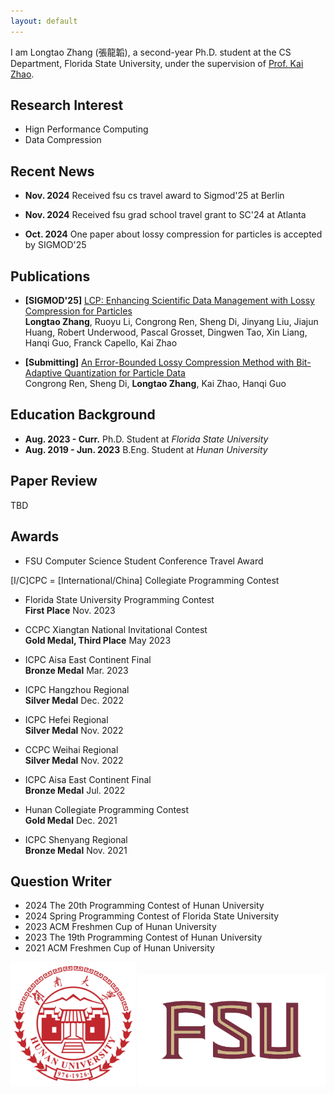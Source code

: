 ```yaml
---
layout: default
---
```


I am Longtao Zhang (張龍韜), a second-year Ph.D. student at the CS Department, Florida State University, under the supervision of [Prof. Kai Zhao](https://ayzk.github.io). 

## Research Interest
- Hign Performance Computing
- Data Compression

## Recent News

- **Nov. 2024** Received fsu cs travel award to Sigmod'25 at Berlin

- **Nov. 2024** Received fsu grad school travel grant to SC'24 at Atlanta

- **Oct. 2024** One paper about lossy compression for particles is accepted by SIGMOD'25 


## Publications
- **[SIGMOD'25]** [LCP: Enhancing Scientific Data Management with Lossy Compression for Particles](https://arxiv.org/abs/2411.00761)<br>
**Longtao Zhang**, Ruoyu Li, Congrong Ren, Sheng Di, Jinyang Liu, Jiajun Huang, Robert Underwood, Pascal Grosset, Dingwen Tao, Xin Liang, Hanqi Guo, Franck Capello, Kai Zhao

- **[Submitting]** [An Error-Bounded Lossy Compression Method with Bit-Adaptive Quantization for Particle Data](https://arxiv.org/abs/2404.02826)<br>
Congrong Ren, Sheng Di, **Longtao Zhang**, Kai Zhao, Hanqi Guo


## Education Background
- **Aug. 2023 - Curr.** Ph.D. Student at *Florida State University* 
- **Aug. 2019 - Jun. 2023**  B.Eng. Student at *Hunan University* 

<!-- ## Industry Experience -->

## Paper Review

TBD

## Awards

- FSU Computer Science Student Conference Travel Award 

[I/C]CPC = [International/China] Collegiate Programming Contest

- Florida State University Programming Contest<br>
**First Place**              Nov. 2023

- CCPC Xiangtan National Invitational Contest<br>
**Gold Medal, Third Place**  May 2023

- ICPC Aisa East Continent Final<br>
**Bronze Medal**             Mar. 2023

- ICPC Hangzhou Regional<br>
**Silver Medal**             Dec. 2022

- ICPC Hefei Regional<br>
**Silver Medal**             Nov. 2022

- CCPC Weihai Regional<br>
**Silver Medal**             Nov. 2022

- ICPC Aisa East Continent Final<br>
**Bronze Medal**             Jul. 2022

- Hunan Collegiate Programming Contest<br>
**Gold Medal**               Dec. 2021

- ICPC Shenyang Regional<br>
**Bronze Medal**             Nov. 2021

<html lang="en">
<head>
    <meta charset="UTF-8">
    <meta name="viewport" content="width=device-width, initial-scale=1.0">
    <title>Color Text Example</title>
    <style>
        .bronze { color: #cd7f32; }
        .silver { color: #c0c0c0; }
        .gold { color: #ffd700; }
        .first { color: #FF0000; }
        .second { color: #008000; }
        .third { color: #0000FF; }
    </style>
</head>
<body>
    <script>
        document.addEventListener("DOMContentLoaded", function() {
            const paragraphs = document.querySelectorAll("p");
            const keywords = {
                "Bronze": "bronze",
                "Silver": "silver",
                "Gold": "gold",
                "First": "first",
                "Second": "second",
                "Third": "third"
            };
            paragraphs.forEach(paragraph => {
                for (const [keyword, className] of Object.entries(keywords)) {
                    const coloredSpan = `<span class="${className}">${keyword}</span>`;
                    paragraph.innerHTML = paragraph.innerHTML.replace(new RegExp(`\\b${keyword}\\b`, "g"), coloredSpan);
                }
            });
        });
    </script>
</body>
</html>

## Question Writer

- 2024 The 20th Programming Contest of Hunan University
- 2024 Spring Programming Contest of Florida State University
- 2023 ACM Freshmen Cup of Hunan University
- 2023 The 19th Programming Contest of Hunan University
- 2021 ACM Freshmen Cup of Hunan University

<div style="white-space: nowrap;">
    <img src="/assets/img/hnu.jpg" alt="HNU" width="200" height="auto">
    <img src="/assets/img/fsu.svg" alt="FSU" width="300" height="auto">
</div>